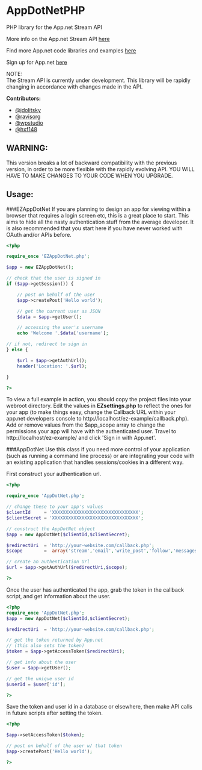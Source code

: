 AppDotNetPHP
============

PHP library for the App.net Stream API

More info on the App.net Stream API <a target="_blank" href="https://github.com/appdotnet/api-spec">here</a>

Find more App.net code libraries and examples <a target="_blank" href="https://github.com/appdotnet/api-spec/wiki/Directory-of-third-party-devs-and-apps">here</a>

Sign up for App.net <a target="_blank" href="https://join.app.net/">here</a>

NOTE:<br>
The Stream API is currently under development. This library will be rapidly changing in accordance with changes made in the API.

**Contributors:**
* <a href="https://alpha.app.net/jdolitsky" target="_blank">@jdolitsky</a>
* <a href="https://alpha.app.net/ravisorg" target="_blank">@ravisorg</a>
* <a href="https://github.com/wpstudio" target="_blank">@wpstudio</a>
* <a href="https://alpha.app.net/hxf148" target="_blank">@hxf148</a>

WARNING:
---------
This version breaks a lot of backward compatibility with the previous version, in order to be more flexible with the rapidly evolving API. YOU WILL HAVE TO MAKE CHANGES TO YOUR CODE WHEN YOU UPGRADE.

Usage:
--------
###EZAppDotNet
If you are planning to design an app for viewing within a browser that requires a login screen etc, this is a great place to start. This aims to hide all the nasty authentication stuff from the average developer. It is also recommended that you start here if you have never worked with OAuth and/or APIs before.

```php
<?php

require_once 'EZAppDotNet.php';

$app = new EZAppDotNet();

// check that the user is signed in
if ($app->getSession()) {

    // post on behalf of the user
    $app->createPost('Hello world');

    // get the current user as JSON
    $data = $app->getUser();

    // accessing the user's username
    echo 'Welcome '.$data['username'];

// if not, redirect to sign in
} else {

    $url = $app->getAuthUrl();
    header('Location: '.$url);

}

?>
```
To view a full example in action, you should copy the project files into your webroot directory. Edit the values in **EZsettings.php** to reflect the ones for your app (to make things easy, change the Callback URL within your app.net developers console to http://localhost/ez-example/callback.php). Add or remove values from the $app_scope array to change the permissions your app will have with the authenticated user. Travel to http://localhost/ez-example/ and click 'Sign in with App.net'.

###AppDotNet
Use this class if you need more control of your application (such as running a command line process) or are integrating your code with an existing application that handles sessions/cookies in a different way. 

First construct your authentication url.
```php
<?php

require_once 'AppDotNet.php';

// change these to your app's values
$clientId     = 'XXXXXXXXXXXXXXXXXXXXXXXXXXXXXXXX';
$clientSecret = 'XXXXXXXXXXXXXXXXXXXXXXXXXXXXXXXX';

// construct the AppDotNet object
$app = new AppDotNet($clientId,$clientSecret);

$redirectUri  = 'http://your-website.com/callback.php';
$scope        =  array('stream','email','write_post','follow','messages','export');

// create an authentication Url
$url = $app->getAuthUrl($redirectUri,$scope);

?>
```
Once the user has authenticated the app, grab the token in the callback script, and get information about the user.
```php
<?php
require_once 'AppDotNet.php';
$app = new AppDotNet($clientId,$clientSecret);

$redirectUri  = 'http://your-website.com/callback.php';

// get the token returned by App.net
// (this also sets the token)
$token = $app->getAccessToken($redirectUri);

// get info about the user
$user = $app->getUser();

// get the unique user id
$userId = $user['id'];

?>
```
Save the token and user id in a database or elsewhere, then make API calls in future scripts after setting the token.
```php
<?php

$app->setAccessToken($token);

// post on behalf of the user w/ that token
$app->createPost('Hello world');

?>
```